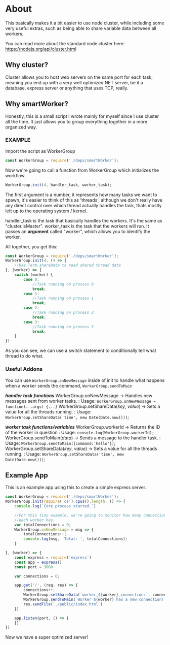 # About
This basically makes it a bit easier to use node cluster, while including some very useful extras, such as being able to share variable data between all workers.

You can read more about the standard node cluster here: https://nodejs.org/api/cluster.html

## Why cluster?
Cluster allows you to host web servers on the same port for each task, meaning you end up with a very well optimized NET server, be it a database,
express server or anything that uses TCP, really.

## Why smartWorker?
Honestly, this is a small script I wrote mainly for myself since I use cluster all the time. It just allows you to group everything together in a more organized way.

### EXAMPLE
Import the script as WorkerGroup
```js
const WorkerGroup = require('./deps/smartWorker');
```

Now we're going to call a function from WorkerGroup which initializes the workflow.
```js
WorkerGroup.init(4, handler_task, worker_task);
```
The first argument is a number, it represents how many tasks we want to spawn, it's easier to think
of this as 'threads', although we don't really have any direct control over which thread actually handles the task,
thats mostly left up to the operating system / kernel.

handler_task is the task that basically handles the workers. It's the same as "cluster.isMaster". 
worker_task is the task that the workers will run. It passes an **argument** called "worker", which allows you to
identify the worker.

All together, you get this:
```js
const WorkerGroup = require('./deps/smartWorker');
WorkerGroup.init(4, () => {
    //Use Term.shareData to read shared thread data
}, (worker) => {
    switch (worker) {
        case 0:
            //Task running on process 0
            break;
        case 1:
            //Task running on process 1
            break;
        case 2:
            //Task running on process 2
            break;
        case 3:
            //Task running on process 3
            break;
    }
})
```

As you can see, we can use a switch statement to conditionally tell what thread to do what.

### Useful Addons
You can use `WorkerGroup.onNewMessage` inside of init to handle what happens when a worker sends the command, `WorkerGroup.sendToMain`

 ***handler task functions***
 WorkerGroup.onNewMessage -> Handles new messages sent from worker tasks.
    : Usage: `WorkerGroup.onNewMessage = function(...args) {...}`
 WorkerGroup.setShareData(*key*, *value*) -> Sets a value for all the threads running.
    : Usage: `WorkerGroup.setShareData('time', new Date(Date.now()))`;

 ***worker task functions/variables***
 WorkerGroup.workerId -> Returns the ID of the worker in question
    : Usage: `console.log(WorkerGroup.workerId);`
 WorkerGroup.sendToMain(*data*) -> Sends a message to the handler task.
    : Usage: `WorkerGroup.sendToMain({command:'hello'})`;
 WorkerGroup.setShareData(*key*, *value*) -> Sets a value for all the threads running.
    : Usage: `WorkerGroup.setShareData('time', new Date(Date.now()))`;

## Example App
This is an example app using this to create a simple express server.
```js
const WorkerGroup = require('./deps/smartWorker');
WorkerGroup.init(require('os').cpus().length, () => {
    console.log(`Core process started.`)

    //For this tiny example, we're going to monitor how many connections
    //each worker has.
    var totalConnections = 0;
    WorkerGroup.onNewMessage = msg => {
        totalConnections++;
        console.log(msg, 'Total: ', totalConnections);
    }

}, (worker) => {
    const express = require('express')
    const app = express()
    const port = 3000

    var connections = 0;

    app.get('/', (req, res) => {
        connections++;
        WorkerGroup.setShareData(`worker_${worker}_connections`, connections);
        WorkerGroup.sendToMain(`Worker ${worker} has a new connection! that totals ${connections}.`);
        res.sendFile(`./public/index.html`)
    })

    app.listen(port, () => {
    })
})
```

Now we have a super optimized server!
